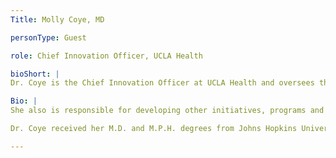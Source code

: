 ```yaml
---
Title: Molly Coye, MD

personType: Guest

role: Chief Innovation Officer, UCLA Health

bioShort: |
Dr. Coye is the Chief Innovation Officer at UCLA Health and oversees the UCLA Innovates HealthCare Initiative. 

Bio: |
She also is responsible for developing other initiatives, programs and strategies that promote and nurture innovation across UCLA Health to improve the quality of care delivered locally and globally.  She is an internationally recognized leader in advancing innovative approaches to healthcare delivery, adopting new technologies and shaping national health policy.

Dr. Coye received her M.D. and M.P.H. degrees from Johns Hopkins University and is board certified by the American College of Preventive Medicine.  A true Renaissance woman, Dr. Coye also has a M.A. degree in Chinese History from Stanford University and is the author of two books on Chinese history.

---
```

